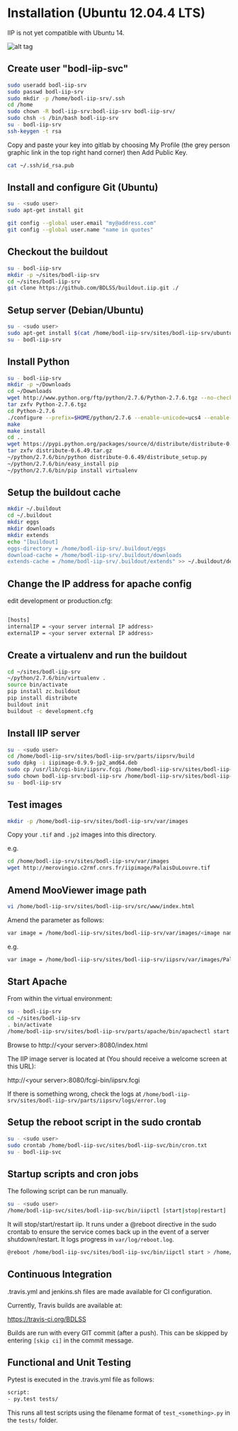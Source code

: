 Installation (Ubuntu 12.04.4 LTS)
=================================

IIP is not yet compatible with Ubuntu 14.

![alt tag](https://travis-ci.org/BDLSS/buildout.iip.svg?branch=master)

Create user "bodl-iip-svc"
------------------

```bash
sudo useradd bodl-iip-srv
sudo passwd bodl-iip-srv
sudo mkdir -p /home/bodl-iip-srv/.ssh
cd /home
sudo chown -R bodl-iip-srv:bodl-iip-srv bodl-iip-srv/
sudo chsh -s /bin/bash bodl-iip-srv
su - bodl-iip-srv
ssh-keygen -t rsa
```

Copy and paste your key into gitlab by choosing My Profile (the grey person graphic link in the top right hand corner) then Add Public Key.

```bash
cat ~/.ssh/id_rsa.pub
```

Install and configure Git (Ubuntu)
----------------------------------
```bash
su - <sudo user>
sudo apt-get install git
```
```bash
git config --global user.email "my@address.com"
git config --global user.name "name in quotes"
```

Checkout the buildout
---------------------
```bash
su - bodl-iip-srv
mkdir -p ~/sites/bodl-iip-srv
cd ~/sites/bodl-iip-srv
git clone https://github.com/BDLSS/buildout.iip.git ./
```
Setup server (Debian/Ubuntu)
----------------------------

```bash
su - <sudo user>
sudo apt-get install $(cat /home/bodl-iip-srv/sites/bodl-iip-srv/ubuntu_requirements12)
su - bodl-iip-srv
```

Install Python
--------------
```bash
su - bodl-iip-srv
mkdir -p ~/Downloads
cd ~/Downloads
wget http://www.python.org/ftp/python/2.7.6/Python-2.7.6.tgz --no-check-certificate
tar zxfv Python-2.7.6.tgz
cd Python-2.7.6
./configure --prefix=$HOME/python/2.7.6 --enable-unicode=ucs4 --enable-shared LDFLAGS="-Wl,-rpath=/home/bodl-iip-srv/python/2.7.6/lib"
make
make install
cd ..
wget https://pypi.python.org/packages/source/d/distribute/distribute-0.6.49.tar.gz
tar zxfv distribute-0.6.49.tar.gz
~/python/2.7.6/bin/python distribute-0.6.49/distribute_setup.py
~/python/2.7.6/bin/easy_install pip
~/python/2.7.6/bin/pip install virtualenv
```

Setup the buildout cache
------------------------
```bash
mkdir ~/.buildout
cd ~/.buildout
mkdir eggs
mkdir downloads
mkdir extends
echo "[buildout]
eggs-directory = /home/bodl-iip-srv/.buildout/eggs
download-cache = /home/bodl-iip-srv/.buildout/downloads
extends-cache = /home/bodl-iip-srv/.buildout/extends" >> ~/.buildout/default.cfg
```
Change the IP address for apache config
---------------------------------------

edit development or production.cfg:

```bash

[hosts]
internalIP = <your server internal IP address>
externalIP = <your server external IP address>
```

Create a virtualenv and run the buildout
----------------------------------------
```bash
cd ~/sites/bodl-iip-srv
~/python/2.7.6/bin/virtualenv .
source bin/activate
pip install zc.buildout
pip install distribute
buildout init
buildout -c development.cfg
```

Install IIP server
------------------

```bash
su - <sudo user>
cd /home/bodl-iip-srv/sites/bodl-iip-srv/parts/iipsrv/build
sudo dpkg -i iipimage-0.9.9-jp2_amd64.deb
sudo cp /usr/lib/cgi-bin/iipsrv.fcgi /home/bodl-iip-srv/sites/bodl-iip-srv/parts/iipsrv/fcgi-bin/iipsrv.fcgi
sudo chown bodl-iip-srv:bodl-iip-srv /home/bodl-iip-srv/sites/bodl-iip-srv/parts/iipsrv/fcgi-bin/iipsrv.fcgi
su - bodl-iip-srv
```

Test images
-----------

```bash
mkdir -p /home/bodl-iip-srv/sites/bodl-iip-srv/var/images
```

Copy your ```.tif``` and ```.jp2``` images into this directory. 

e.g. 

```bash
cd /home/bodl-iip-srv/sites/bodl-iip-srv/var/images
wget http://merovingio.c2rmf.cnrs.fr/iipimage/PalaisDuLouvre.tif
```

Amend MooViewer image path
--------------------------

```bash
vi /home/bodl-iip-srv/sites/bodl-iip-srv/src/www/index.html
```

Amend the parameter as follows:

```bash
var image = /home/bodl-iip-srv/sites/bodl-iip-srv/var/images/<image name>
```

e.g.

```bash
var image = /home/bodl-iip-srv/sites/bodl-iip-srv/iipsrv/var/images/PalaisDuLouvre.tif
```

Start Apache
------------

From within the virtual environment:

```bash
su - bodl-iip-srv
cd ~/sites/bodl-iip-srv
. bin/activate
/home/bodl-iip-srv/sites/bodl-iip-srv/parts/apache/bin/apachectl start
```

Browse to http://&lt;your server&gt;:8080/index.html

The IIP image server is located at (You should receive a welcome screen at this URL):

http://&lt;your server&gt;:8080/fcgi-bin/iipsrv.fcgi

If there is something wrong, check the logs at ```/home/bodl-iip-srv/sites/bodl-iip-srv/parts/iipsrv/logs/error.log```

Setup the reboot script in the sudo crontab
-------------------------------------------

```bash
su - <sudo user>
sudo crontab /home/bodl-iip-svc/sites/bodl-iip-svc/bin/cron.txt
su - bodl-iip-svc
```

Startup scripts and cron jobs
-----------------------------

The following script can be run manually. 

```bash
su - <sudo user>
/home/bodl-iip-svc/sites/bodl-iip-svc/bin/iipctl [start|stop|restart]
```

It will stop/start/restart iip. It runs under a @reboot directive in the sudo crontab to ensure the service comes back up in the event of a server shutdown/restart. It logs progress in ```var/log/reboot.log```.

```bash
@reboot /home/bodl-iip-svc/sites/bodl-iip-svc/bin/iipctl start > /home/bodl-iip-svc/sites/bodl-iip-svc/var/log/reboot.log 2>&1
```

Continuous Integration
----------------------

.travis.yml and jenkins.sh files are made available for CI configuration.

Currently, Travis builds are available at:

https://travis-ci.org/BDLSS

Builds are run with every GIT commit (after a push). This can be skipped by entering ``[skip ci]`` in the commit message.


Functional and Unit Testing
---------------------------

Pytest is executed in the .travis.yml file as follows:

```bash
script:
- py.test tests/
```

This runs all test scripts using the filename format of ``test_<something>.py`` in the ``tests/`` folder.
